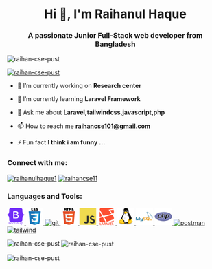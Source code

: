 <h1 align="center">Hi 👋, I'm Raihanul Haque</h1>
<h3 align="center">A passionate Junior Full-Stack web developer from Bangladesh</h3>

<p align="left"> <img src="https://komarev.com/ghpvc/?username=raihan-cse-pust&label=Profile%20views&color=0e75b6&style=flat" alt="raihan-cse-pust" /> </p>

<p align="left"> <a href="https://github.com/ryo-ma/github-profile-trophy"><img src="https://github-profile-trophy.vercel.app/?username=raihan-cse-pust" alt="raihan-cse-pust" /></a> </p>

- 🔭 I’m currently working on **Research center**

- 🌱 I’m currently learning **Laravel Framework**

- 💬 Ask me about **Laravel,tailwindcss,javascript,php**

- 📫 How to reach me **raihancse101@gmail.com**

- ⚡ Fun fact **I think i am funny ...**

<h3 align="left">Connect with me:</h3>
<p align="left">
<a href="https://linkedin.com/in/raihanulhaque1" target="blank"><img align="center" src="https://raw.githubusercontent.com/rahuldkjain/github-profile-readme-generator/master/src/images/icons/Social/linked-in-alt.svg" alt="raihanulhaque1" height="30" width="40" /></a>
<a href="https://fb.com/raihancse11" target="blank"><img align="center" src="https://raw.githubusercontent.com/rahuldkjain/github-profile-readme-generator/master/src/images/icons/Social/facebook.svg" alt="raihancse11" height="30" width="40" /></a>
</p>

<h3 align="left">Languages and Tools:</h3>
<p align="left"> <a href="https://getbootstrap.com" target="_blank" rel="noreferrer"> <img src="https://raw.githubusercontent.com/devicons/devicon/master/icons/bootstrap/bootstrap-plain-wordmark.svg" alt="bootstrap" width="40" height="40"/> </a> <a href="https://www.w3schools.com/css/" target="_blank" rel="noreferrer"> <img src="https://raw.githubusercontent.com/devicons/devicon/master/icons/css3/css3-original-wordmark.svg" alt="css3" width="40" height="40"/> </a> <a href="https://git-scm.com/" target="_blank" rel="noreferrer"> <img src="https://www.vectorlogo.zone/logos/git-scm/git-scm-icon.svg" alt="git" width="40" height="40"/> </a> <a href="https://www.w3.org/html/" target="_blank" rel="noreferrer"> <img src="https://raw.githubusercontent.com/devicons/devicon/master/icons/html5/html5-original-wordmark.svg" alt="html5" width="40" height="40"/> </a> <a href="https://developer.mozilla.org/en-US/docs/Web/JavaScript" target="_blank" rel="noreferrer"> <img src="https://raw.githubusercontent.com/devicons/devicon/master/icons/javascript/javascript-original.svg" alt="javascript" width="40" height="40"/> </a> <a href="https://laravel.com/" target="_blank" rel="noreferrer"> <img src="https://raw.githubusercontent.com/devicons/devicon/master/icons/laravel/laravel-plain-wordmark.svg" alt="laravel" width="40" height="40"/> </a> <a href="https://www.linux.org/" target="_blank" rel="noreferrer"> <img src="https://raw.githubusercontent.com/devicons/devicon/master/icons/linux/linux-original.svg" alt="linux" width="40" height="40"/> </a> <a href="https://www.mysql.com/" target="_blank" rel="noreferrer"> <img src="https://raw.githubusercontent.com/devicons/devicon/master/icons/mysql/mysql-original-wordmark.svg" alt="mysql" width="40" height="40"/> </a> <a href="https://www.php.net" target="_blank" rel="noreferrer"> <img src="https://raw.githubusercontent.com/devicons/devicon/master/icons/php/php-original.svg" alt="php" width="40" height="40"/> </a> <a href="https://postman.com" target="_blank" rel="noreferrer"> <img src="https://www.vectorlogo.zone/logos/getpostman/getpostman-icon.svg" alt="postman" width="40" height="40"/> </a> <a href="https://tailwindcss.com/" target="_blank" rel="noreferrer"> <img src="https://www.vectorlogo.zone/logos/tailwindcss/tailwindcss-icon.svg" alt="tailwind" width="40" height="40"/> </a> </p>

<p><img align="left" src="https://github-readme-stats.vercel.app/api/top-langs?username=raihan-cse-pust&show_icons=true&locale=en&layout=compact" alt="raihan-cse-pust" /></p>

<p>&nbsp;<img align="center" src="https://github-readme-stats.vercel.app/api?username=raihan-cse-pust&show_icons=true&locale=en" alt="raihan-cse-pust" /></p>

<p><img align="center" src="https://github-readme-streak-stats.herokuapp.com/?user=raihan-cse-pust&" alt="raihan-cse-pust" /></p>
